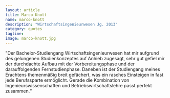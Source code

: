 ```yaml
---
layout: article
title: Marco Knott
name: marco-knott
description: "Wirtschaftsingenieurwesen Jg. 2013"
category: quotes
tagline: 
image: marco-knott.jpg
---
```


"Der Bachelor-Studiengang Wirtschaftsingenieurwesen hat mir aufgrund des gelungenen Studienkonzeptes auf Anhieb zugesagt, sehr gut gefiel mir der durchdachte Aufbau mit der Vorbereitungsphase und der darauffolgenden Fernstudienphase. Daneben ist der Studiengang meines Erachtens themenmäßig breit gefächert, was ein rasches Einsteigen in fast jede Berufssparte ermöglicht. Gerade die Kombination von Ingenieurswissenschaften und Betriebswirtschaftslehre passt perfekt zusammen.“

